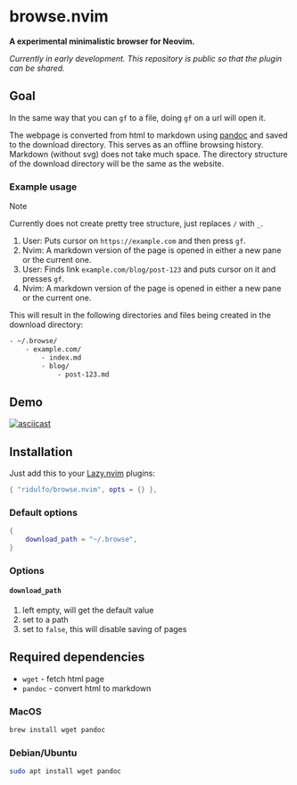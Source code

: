# browse.nvim
**A experimental minimalistic browser for Neovim.**

*Currently in early development. This repository is public so that the plugin can be shared.*

## Goal
In the same way that you can `gf` to a file, doing `gf` on a url will open it.

The webpage is converted from html to markdown using [pandoc](https://en.wikipedia.org/wiki/Pandoc) and saved to the download directory. This serves as an offline browsing history. Markdown (without svg) does not take much space. The directory structure of the download directory will be the same as the website.

### Example usage
> [!NOTE]
> Currently does not create pretty tree structure, just replaces `/` with `_`.

1. User: Puts cursor on `https://example.com` and then press `gf`.
2. Nvim: A markdown version of the page is opened in either a new pane or the current one.
3. User: Finds link `example.com/blog/post-123` and puts cursor on it and presses `gf`.
4. Nvim: A markdown version of the page is opened in either a new pane or the current one.

This will result in the following directories and files being created in the download directory:
```bash
- ~/.browse/
    - example.com/
        - index.md
        - blog/
            - post-123.md

```
## Demo
[![asciicast](https://asciinema.org/a/EhIEwv3qPtXUJaUKcjr1x77l6.svg)](https://asciinema.org/a/EhIEwv3qPtXUJaUKcjr1x77l6)

## Installation
Just add this to your [Lazy.nvim](https://lazy.folke.io) plugins:
```lua
{ "ridulfo/browse.nvim", opts = {} },
```

### Default options
```lua
{
	download_path = "~/.browse",
}
```

### Options
#### `download_path`
1. left empty, will get the default value
1. set to a path
1. set to `false`, this will disable saving of pages

## Required dependencies
- `wget`      - fetch html page
- `pandoc`    - convert html to markdown

### MacOS
```bash
brew install wget pandoc
```

### Debian/Ubuntu
```bash
sudo apt install wget pandoc

```

